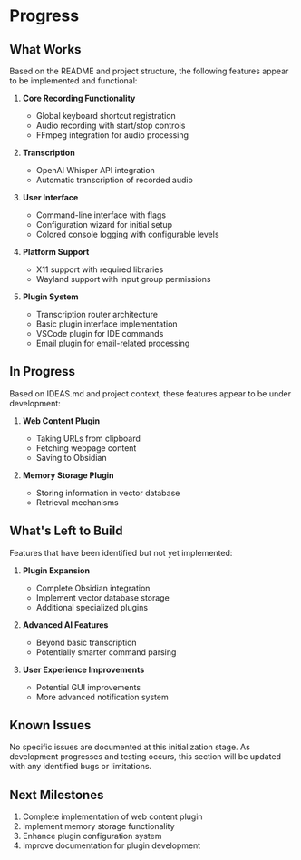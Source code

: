 # Progress

## What Works
Based on the README and project structure, the following features appear to be implemented and functional:

1. **Core Recording Functionality**
   - Global keyboard shortcut registration
   - Audio recording with start/stop controls
   - FFmpeg integration for audio processing

2. **Transcription**
   - OpenAI Whisper API integration
   - Automatic transcription of recorded audio

3. **User Interface**
   - Command-line interface with flags
   - Configuration wizard for initial setup
   - Colored console logging with configurable levels

4. **Platform Support**
   - X11 support with required libraries
   - Wayland support with input group permissions

5. **Plugin System**
   - Transcription router architecture
   - Basic plugin interface implementation
   - VSCode plugin for IDE commands
   - Email plugin for email-related processing

## In Progress
Based on IDEAS.md and project context, these features appear to be under development:

1. **Web Content Plugin**
   - Taking URLs from clipboard
   - Fetching webpage content
   - Saving to Obsidian

2. **Memory Storage Plugin**
   - Storing information in vector database
   - Retrieval mechanisms

## What's Left to Build
Features that have been identified but not yet implemented:

1. **Plugin Expansion**
   - Complete Obsidian integration
   - Implement vector database storage
   - Additional specialized plugins

2. **Advanced AI Features**
   - Beyond basic transcription
   - Potentially smarter command parsing

3. **User Experience Improvements**
   - Potential GUI improvements
   - More advanced notification system

## Known Issues
No specific issues are documented at this initialization stage. As development progresses and testing occurs, this section will be updated with any identified bugs or limitations.

## Next Milestones
1. Complete implementation of web content plugin
2. Implement memory storage functionality
3. Enhance plugin configuration system
4. Improve documentation for plugin development
